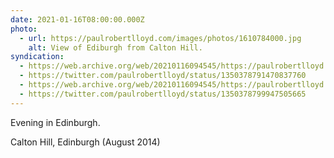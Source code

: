 ```yaml
---
date: 2021-01-16T08:00:00.000Z
photo:
  - url: https://paulrobertlloyd.com/images/photos/1610784000.jpg
    alt: View of Ediburgh from Calton Hill.
syndication:
  - https://web.archive.org/web/20210116094545/https://paulrobertlloyd.com/photos/1610784000/
  - https://twitter.com/paulrobertlloyd/status/1350378791470837760
  - https://web.archive.org/web/20210116094545/https://paulrobertlloyd.com/photos/1610784000/
  - https://twitter.com/paulrobertlloyd/status/1350378799947505665
---
```

Evening in Edinburgh.

Calton Hill, Edinburgh (August 2014)
